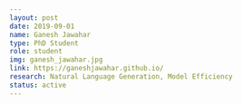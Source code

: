 ```yaml
---
layout: post
date: 2019-09-01
name: Ganesh Jawahar
type: PhD Student
role: student
img: ganesh_jawahar.jpg
link: https://ganeshjawahar.github.io/
research: Natural Language Generation, Model Efficiency
status: active
---
```

